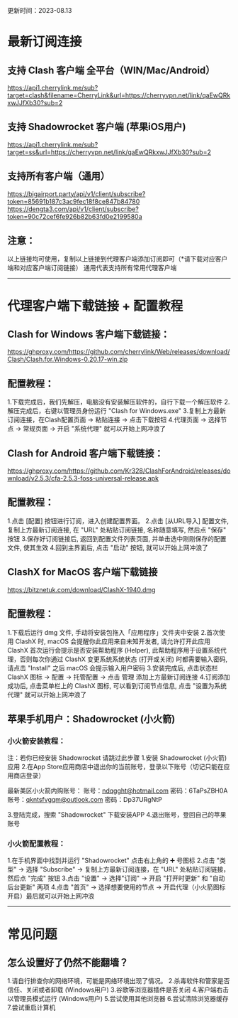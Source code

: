 
更新时间：2023-08.13

# 最新订阅连接
## 支持 Clash 客户端 全平台（WIN/Mac/Android）
https://api1.cherrylink.me/sub?target=clash&filename=CherryLink&url=https://cherryvpn.net/link/qaEwQRkxwJJfXb30?sub=2
  
## 支持 Shadowrocket 客户端 (苹果iOS用户)
https://api1.cherrylink.me/sub?target=ss&url=https://cherryvpn.net/link/qaEwQRkxwJJfXb30?sub=2
  
## 支持所有客户端（通用）
https://bigairport.party/api/v1/client/subscribe?token=85691b187c3ac9fec18f8ce847b84780  
https://dengta3.com/api/v1/client/subscribe?token=90c72cef6fe926b82b63fd0e2199580a

## 注意：
以上链接均可使用，复制以上链接到代理客户端添加订阅即可（*请下载对应客户端和对应客户端订阅链接）
通用代表支持所有常用代理客户端
  
--------------------

# 代理客户端下载链接 + 配置教程
## Clash for Windows 客户端下载链接：
https://ghproxy.com/https://github.com/cherrylink/Web/releases/download/Clash/Clash.for.Windows-0.20.17-win.zip
  
## 配置教程：
1.下载完成后，我们先解压，电脑没有安装解压软件的，自行下载一个解压软件
2.解压完成后，右键以管理员身份运行 "Clash for Windows.exe"
3.复制上方最新订阅连接，在Clash配置页面 → 粘贴连接 → 点击下载按钮
4.代理页面 → 选择节点 → 常规页面 → 开启 "系统代理" 就可以开始上网冲浪了
  
  
## Clash for Android 客户端下载链接：
https://ghproxy.com/https://github.com/Kr328/ClashForAndroid/releases/download/v2.5.3/cfa-2.5.3-foss-universal-release.apk
  
## 配置教程：
1.点击 [配置] 按钮进行订阅，进入创建配置界面。
2.点击 [从URL导入] 配置文件, 复制上方最新订阅连接, 在 "URL" 处粘贴订阅链接, 名称随意填写, 然后点 "保存" 按钮
3.保存好订阅链接后, 返回到配置文件列表页面, 并单击选中刚刚保存的配置文件, 使其生效
4.回到主界面后, 点击 "启动" 按钮, 就可以开始上网冲浪了
  
  
## ClashX for MacOS 客户端下载链接
https://bitznetuk.com/download/ClashX-1940.dmg
  
## 配置教程：
1.下载后运行 dmg 文件, 手动将安装包拖入「应用程序」文件夹中安装
2.首次使用 ClashX 时, macOS 会提醒你此应用来自未知开发者, 请允许打开此应用
ClashX 首次运行会提示是否安装帮助程序 (Helper), 此帮助程序用于设置系统代理，否则每次你通过 ClashX 变更系统系统状态 (打开或关闭) 时都需要输入密码, 请点击 "Install" 之后 macOS 会提示输入用户密码
3.安装完成后, 点击状态栏 ClashX 图标 → 配置 → 托管配置 → 点击 管理 添加上方最新订阅连接
4.订阅添加成功后, 点击菜单栏上的 ClashX 图标, 可以看到订阅节点信息, 点击 "设置为系统代理" 就可以开始上网冲浪了
  

## 苹果手机用户：Shadowrocket (小火箭)
### 小火箭安装教程：
注：若你已经安装 Shadowrocket 请跳过此步骤
1.安装 Shadowrocket (小火箭) 应用
2.在App Store应用商店中退出你的当前账号，登录以下账号（切记只能在应用商店登录）

最新美区小火箭内购账号：
账号：ndqgght@hotmail.com
密码：6TaPsZBH0A
账号：qkntsfvgqm@outlook.com
密码：Dp37URgNtP

3.登陆完成，搜索 "Shadowrocket" 下载安装APP
4.退出账号，登回自己的苹果账号
  
### 小火箭配置教程：
1.在手机界面中找到并运行 "Shadowrocket" 点击右上角的 ➕ 号图标
2.点击 "类型" → 选择 "Subscribe" → 复制上方最新订阅连接，在 "URL" 处粘贴订阅链接，然后点 "完成" 按钮
3.点击 "设置" → 选择"订阅" → 开启 "打开时更新" 和 "自动后台更新" 两项
4.点击 "首页" → 选择想要使用的节点 → 开启代理（小火箭图标开启）最后就可以开始上网冲浪
  
--------------------
  
# 常见问题
## 怎么设置好了仍然不能翻墙？
1.请自行排查你的网络环境，可能是网络环境出现了情况。
2.杀毒软件和管家是否信任、关闭或者卸载 (Windows用户)
3.谷歌等浏览器插件是否关闭
4.客户端右击以管理员模式运行 (Windows用户)
5.尝试使用其他浏览器
6.尝试清除浏览器缓存
7.尝试重启计算机
